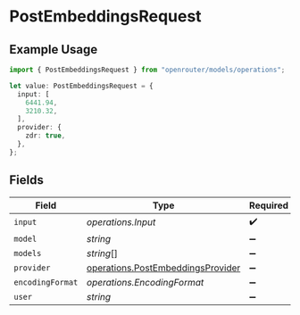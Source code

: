 # PostEmbeddingsRequest

## Example Usage

```typescript
import { PostEmbeddingsRequest } from "openrouter/models/operations";

let value: PostEmbeddingsRequest = {
  input: [
    6441.94,
    3210.32,
  ],
  provider: {
    zdr: true,
  },
};
```

## Fields

| Field                                                                                  | Type                                                                                   | Required                                                                               | Description                                                                            |
| -------------------------------------------------------------------------------------- | -------------------------------------------------------------------------------------- | -------------------------------------------------------------------------------------- | -------------------------------------------------------------------------------------- |
| `input`                                                                                | *operations.Input*                                                                     | :heavy_check_mark:                                                                     | N/A                                                                                    |
| `model`                                                                                | *string*                                                                               | :heavy_minus_sign:                                                                     | N/A                                                                                    |
| `models`                                                                               | *string*[]                                                                             | :heavy_minus_sign:                                                                     | N/A                                                                                    |
| `provider`                                                                             | [operations.PostEmbeddingsProvider](../../models/operations/postembeddingsprovider.md) | :heavy_minus_sign:                                                                     | N/A                                                                                    |
| `encodingFormat`                                                                       | *operations.EncodingFormat*                                                            | :heavy_minus_sign:                                                                     | N/A                                                                                    |
| `user`                                                                                 | *string*                                                                               | :heavy_minus_sign:                                                                     | N/A                                                                                    |